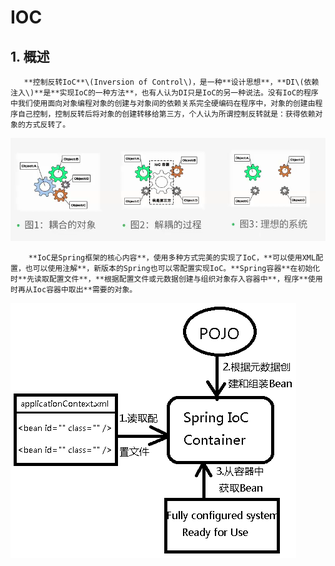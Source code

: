 # IOC

##  1. 概述

       **控制反转IoC**\(Inversion of Control\)，是一种**设计思想**，**DI\(依赖注入\)**是**实现IoC的一种方法**，也有人认为DI只是IoC的另一种说法。没有IoC的程序中我们使用面向对象编程对象的创建与对象间的依赖关系完全硬编码在程序中，对象的创建由程序自己控制，控制反转后将对象的创建转移给第三方，个人认为所谓控制反转就是：获得依赖对象的方式反转了。

![](../.gitbook/assets/image%20%284%29.png)

        **IoC是Spring框架的核心内容**，使用多种方式完美的实现了IoC，**可以使用XML配置，也可以使用注解**，新版本的Spring也可以零配置实现IoC。**Spring容器**在初始化时**先读取配置文件**，**根据配置文件或元数据创建与组织对象存入容器中**，程序**使用时再从Ioc容器中取出**需要的对象。

![&#x6D41;&#x7A0B;](../.gitbook/assets/image%20%2824%29.png)

